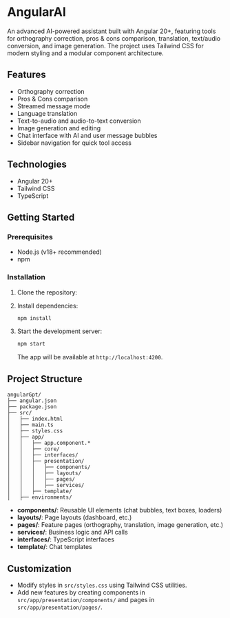 # AngularAI

An advanced AI-powered assistant built with Angular 20+, featuring tools for orthography correction, pros & cons comparison, translation, text/audio conversion, and image generation. The project uses Tailwind CSS for modern styling and a modular component architecture.

## Features
- Orthography correction
- Pros & Cons comparison
- Streamed message mode
- Language translation
- Text-to-audio and audio-to-text conversion
- Image generation and editing
- Chat interface with AI and user message bubbles
- Sidebar navigation for quick tool access

## Technologies
- Angular 20+
- Tailwind CSS
- TypeScript

## Getting Started

### Prerequisites
- Node.js (v18+ recommended)
- npm

### Installation
1. Clone the repository:
   
2. Install dependencies:
   ```sh
   npm install
   ```
3. Start the development server:
   ```sh
   npm start
   ```
   The app will be available at `http://localhost:4200`.

## Project Structure
```
angularGpt/
├── angular.json
├── package.json
├── src/
│   ├── index.html
│   ├── main.ts
│   ├── styles.css
│   ├── app/
│   │   ├── app.component.*
│   │   ├── core/
│   │   ├── interfaces/
│   │   ├── presentation/
│   │   │   ├── components/
│   │   │   ├── layouts/
│   │   │   ├── pages/
│   │   │   ├── services/
│   │   ├── template/
│   ├── environments/
```

- **components/**: Reusable UI elements (chat bubbles, text boxes, loaders)
- **layouts/**: Page layouts (dashboard, etc.)
- **pages/**: Feature pages (orthography, translation, image generation, etc.)
- **services/**: Business logic and API calls
- **interfaces/**: TypeScript interfaces
- **template/**: Chat templates

## Customization
- Modify styles in `src/styles.css` using Tailwind CSS utilities.
- Add new features by creating components in `src/app/presentation/components/` and pages in `src/app/presentation/pages/`.
